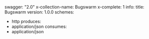 swagger: "2.0"
x-collection-name: Bugswarm
x-complete: 1
info:
  title: Bugswarm
  version: 1.0.0
schemes:
- http
produces:
- application/json
consumes:
- application/json